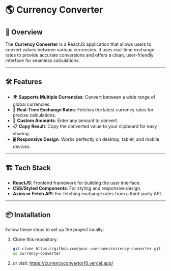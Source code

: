 # 🌎 Currency Converter

## 🚀 Overview

The **Currency Converter** is a ReactJS application that allows users to convert values between various currencies. It uses real-time exchange rates to provide accurate conversions and offers a clean, user-friendly interface for seamless calculations.

---

## 🛠 Features

- 🌍 **Supports Multiple Currencies**: Convert between a wide range of global currencies.
- 🔄 **Real-Time Exchange Rates**: Fetches the latest currency rates for precise calculations.
- 🔢 **Custom Amounts**: Enter any amount to convert.
- 📋 **Copy Result**: Copy the converted value to your clipboard for easy sharing.
- 🖥️ **Responsive Design**: Works perfectly on desktop, tablet, and mobile devices.

---



## 🏗️ Tech Stack

- **ReactJS**: Frontend framework for building the user interface.
- **CSS/Styled Components**: For styling and responsive design.
- **Axios or Fetch API**: For fetching exchange rates from a third-party API.

---

## 📦 Installation

Follow these steps to set up the project locally:

1. Clone this repository:
   ```bash
   git clone https://github.com/your-username/currency-converter.git
   cd currency-converter
2. or visit:
   https://currencyconvertor10.vercel.app/
